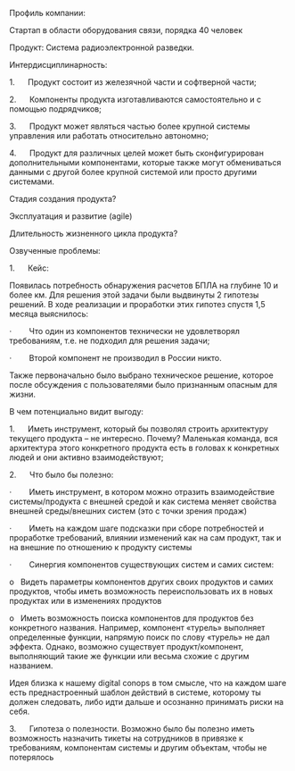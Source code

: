 Профиль компании:

Стартап в области оборудования связи, порядка 40 человек

Продукт: Система радиоэлектронной разведки.

Интердисциплинарность:

1.      Продукт состоит из железячной части и софтверной части;

2.      Компоненты продукта изготавливаются самостоятельно и с помощью подрядчиков;

3.      Продукт может являться частью более крупной системы управления или работать относительно автономно;

4.      Продукт для различных целей может быть сконфигурирован дополнительными компонентами, которые также могут обмениваться данными с другой более крупной системой или просто другими системами.

Стадия создания продукта?

Эксплуатация и развитие (agile)

Длительность жизненного цикла продукта?

Озвученные проблемы:

1.      Кейс:

Появилась потребность обнаружения расчетов БПЛА на глубине 10 и более км. Для решения этой задачи были выдвинуты 2 гипотезы решений. В ходе реализации и проработки этих гипотез спустя 1,5 месяца выяснилось:

·        Что один из компонентов технически не удовлетворял требованиям, т.е. не подходил для решения задачи;

·        Второй компонент не производил в России никто.

Также первоначально было выбрано техническое решение, которое после обсуждения с пользователями было признанным опасным для жизни.

В чем потенциально видит выгоду:

1.      Иметь инструмент, который бы позволял строить архитектуру текущего продукта – не интересно. Почему? Маленькая команда, вся архитектура этого конкретного продукта есть в головах к конкретных людей и они активно взаимодействуют;

2.      Что было бы полезно:

·        Иметь инструмент, в котором можно отразить взаимодействие системы/продукта с внешней средой и как система меняет свойства внешней среды/внешних систем (это с точки зрения продаж)

·        Иметь на каждом шаге подсказки при сборе потребностей и проработке требований, влиянии изменений как на сам продукт, так и на внешние по отношению к продукту системы

·        Синергия компонентов существующих систем и самих систем:

o   Видеть параметры компонентов других своих продуктов и самих продуктов, чтобы иметь возможность переиспользовать их в новых продуктах или в изменениях продуктов

o   Иметь возможность поиска компонентов для продуктов без конкретного названия. Например, компонент «турель» выполняет определенные функции, напрямую поиск по слову «турель» не дал эффекта. Однако, возможно существует продукт/компонент, выполняющий такие же функции или весьма схожие с другим названием.

Идея близка к нашему digital conops в том смысле, что на каждом шаге есть преднастроенный шаблон действий в системе, которому ты должен следовать, либо идти дальше и осознанно принимать риски на себя.

3.      Гипотеза о полезности. Возможно было бы полезно иметь возможность назначить тикеты на сотрудников в привязке к требованиям, компонентам системы и другим объектам, чтобы не потерялось